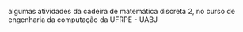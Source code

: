 algumas atividades da cadeira de matemática discreta 2, no curso de engenharia da computação da UFRPE - UABJ
